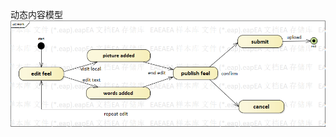 动态内容模型
![image](https://github.com/Tiejingwu/XDU2020webpro/blob/master/img/%E5%8A%A8%E6%80%81%E5%86%85%E5%AE%B9%E5%BB%BA%E6%A8%A1.bmp)
